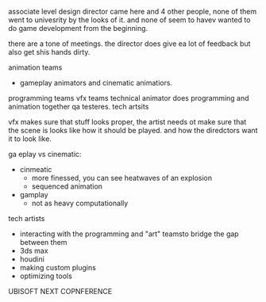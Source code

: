 
associate level design director came here and 4 other people, none of them went to univesrity by the looks of it. and none of seem to havev wanted to do game development from the beginning. 

there are a tone of meetings. the director does give ea lot of feedback but also get shis hands dirty. 

animation teams
- gameplay animators and cinematic animatiors. 

programming teams
vfx teams
technical animator does programming and animation together
qa testeres.
tech artsits 

vfx makes sure that stuff looks proper, the artist needs ot make sure that the scene is looks like how it should be played. and how the diredctors want it to look like. 

ga eplay vs cinematic:
- cinmeatic
	- more finessed, you can see heatwaves of an explosion
	- sequenced animation
- gamplay
	- not as heavy computationally

tech artists
- interacting with the programming and "art" teamsto bridge the gap between them
- 3ds max
- houdini
- making custom plugins
- optimizing tools


UBISOFT NEXT COPNFERENCE 